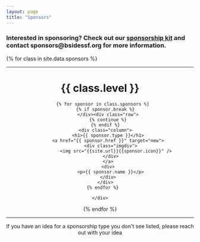 ```yaml
---
layout: page
title: "Sponsors"
---
```


<h3>Interested in sponsoring? Check out our
  <a href="https://drive.google.com/open?id=14hIaY1aA7BhTT6DNeEk-dislLQykfb6b">sponsorship kit</a>
  and contact sponsors@bsidessf.org for more information.</h3>

{% for class in site.data.sponsors %}
  <hr style="margin-bottom:5px">
  <div style="text-align: center;" class="sponsors {{ class.class }}">
    <h1>{{ class.level }}</h1>
    <div class="row">

      {% for sponsor in class.sponsors %}
        {% if sponsor.break %}
          </div><div class="row">
          {% continue %}
        {% endif %}
        <div class="column">
          <h1>{{ sponsor.type }}</h1>
          <a href="{{ sponsor.href }}" target="new">
            <div class="imgdiv">
                <img src="{{site.url}}{{sponsor.icon}}" />
            </div>
          </a>
          <div>
            <p>{{ sponsor.name }}</p>
          </div>
        </div>
      {% endfor %}

    </div>
  </div>
{% endfor %}

<hr style="margin-bottom:5px">

<center>
  <p>
    If you have an idea for a sponsorship type you don't see listed, please reach out with your idea
  </p>
</center>
